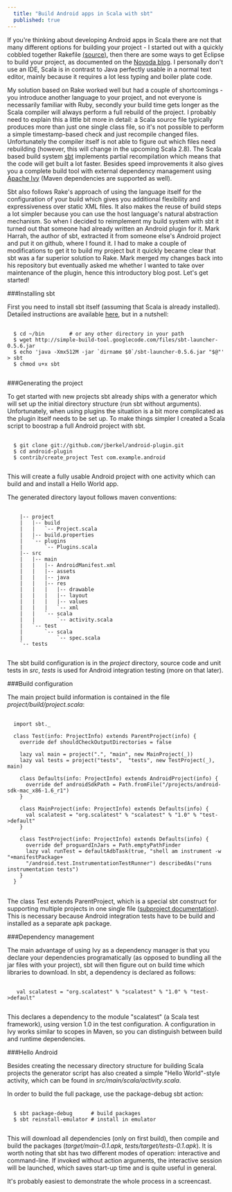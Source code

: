 ```yaml
---
  title: "Build Android apps in Scala with sbt"
  published: true
---
```


If you're thinking about developing Android apps in Scala there are not that many different options for building your project - I started out with a quickly cobbled together Rakefile [(source)](http://github.com/jberkel/android-helloworld-scala/blob/master/Rakefile), then there are some ways to get Eclipse to build your project, as documented on the [Novoda blog](http://www.novoda.com/blog/?p=154). I personally don't use an IDE, Scala is in contrast to Java perfectly usable in a normal text editor, mainly because it requires a lot less typing and boiler plate code. 

My solution based on Rake worked well but had a couple of shortcomings - you introduce another language to your project, and not everyone is necessarily familiar with Ruby, secondly your build time gets longer as the Scala compiler will always perform a full rebuild of the project. I probably need to explain this a little bit more in detail: a Scala source file typically produces more than just one single class file, so it's not possible to perform a simple timestamp-based check and just recompile changed files. Unfortunately the compiler itself is not able to figure out which files need rebuilding (however, this will change in the upcoming Scala 2.8). The Scala based build system [sbt](http://code.google.com/p/simple-build-tool/) implements partial recompilation which means that the code will get built a lot faster. Besides speed improvements it also gives you a complete build tool with external dependency management using [Apache Ivy](http://ant.apache.org/ivy/) (Maven dependencies are supported as well).

Sbt also follows Rake's approach of using the language itself for the configuration of your build which gives you additional flexibility and expressiveness over static XML files. It also makes the reuse of build steps a lot simpler because you can use the host language's natural abstraction mechanism. So when I decided to reimplement my build system with sbt it turned out that someone had already written an Android plugin for it. Mark Harrah, the author of sbt, extracted it from someone else's Android project and put it on github, where I found it. I had to make a couple of modifications to get it to build my project but it quickly became clear that sbt was a far superior solution to Rake. Mark merged my changes back into his repository but eventually asked me whether I wanted to take over maintenance of the plugin, hence this introductory blog post. Let's get started!


###Installing sbt

First you need to install sbt itself (assuming that Scala is already installed). Detailed instructions are available [here](http://code.google.com/p/simple-build-tool/wiki/Setup), but in a nutshell:

<pre>
  <code class="bash">
  $ cd ~/bin        # or any other directory in your path
  $ wget http://simple-build-tool.googlecode.com/files/sbt-launcher-0.5.6.jar
  $ echo 'java -Xmx512M -jar `dirname $0`/sbt-launcher-0.5.6.jar "$@"' > sbt
  $ chmod u+x sbt
  </code>
</pre> 

###Generating the project

To get started with new projects sbt already ships with a generator which will set up the initial directory structure (run sbt without arguments). Unfortunately, when using plugins the situation is a bit more complicated as the plugin itself needs to be set up. To make things simpler I created a Scala script to boostrap a full Android project with sbt.

<pre>
  <code class="bash">
  $ git clone git://github.com/jberkel/android-plugin.git
  $ cd android-plugin
  $ contrib/create_project Test com.example.android
  </code>
</pre>  

This will create a fully usable Android project with one activity which can build and and install a Hello World app.


The generated directory layout follows maven conventions:

<pre>
  <code class="bash">
    |-- project
    |   |-- build
    |   |   `-- Project.scala
    |   |-- build.properties
    |   `-- plugins
    |       `-- Plugins.scala
    |-- src
    |   |-- main
    |   |   |-- AndroidManifest.xml
    |   |   |-- assets
    |   |   |-- java
    |   |   |-- res
    |   |   |   |-- drawable
    |   |   |   |-- layout
    |   |   |   |-- values
    |   |   |   `-- xml
    |   |   `-- scala
    |   |       `-- activity.scala
    |   `-- test
    |       `-- scala
    |           `-- spec.scala
    `-- tests
  </code>
</pre>

The sbt build configuration is in the *project* directory, source code and unit tests in *src*, *tests* is used for Android integration testing (more on that later).

###Build configuration

The main project build information is contained in the file *project/build/project.scala*: 

<pre>
  <code class="scala">
  import sbt._

  class Test(info: ProjectInfo) extends ParentProject(info) {
    override def shouldCheckOutputDirectories = false

    lazy val main = project(".", "main", new MainProject(_))
    lazy val tests = project("tests",  "tests", new TestProject(_), main)

    class Defaults(info: ProjectInfo) extends AndroidProject(info) {
      override def androidSdkPath = Path.fromFile("/projects/android-sdk-mac_x86-1.6_r1")
    }

    class MainProject(info: ProjectInfo) extends Defaults(info) {    
      val scalatest = "org.scalatest" % "scalatest" % "1.0" % "test->default"
    }

    class TestProject(info: ProjectInfo) extends Defaults(info) {
      override def proguardInJars = Path.emptyPathFinder
      lazy val runTest = defaultAdbTask(true, "shell am instrument -w "+manifestPackage+
      "/android.test.InstrumentationTestRunner") describedAs("runs instrumentation tests")        
    } 
  }
  </code>     
</pre>

The class Test extends ParentProject, which is a special sbt construct for supporting multiple projects in one single file ([subproject documentation](http://code.google.com/p/simple-build-tool/wiki/SubProjects)). This is necessary because Android integration tests have to be build and installed as a separate apk package. 

###Dependency management

The main advantage of using Ivy as a dependency manager is that you declare your dependencies programatically (as opposed to bundling all the jar files with your project), sbt will then figure out on build time which libraries to download. In sbt, a dependency is declared as follows:

<pre>
  <code class="scala">
   val scalatest = "org.scalatest" % "scalatest" % "1.0" % "test->default"
  </code>
</pre>   

This declares a dependency to the module "scalatest" (a Scala test framework), using version 1.0 in the test configuration. A configuration in Ivy works similar to scopes in Maven, so you can distinguish between build and runtime dependencies. 

###Hello Android

Besides creating the necessary directory structure for building Scala projects the generator script has also created a simple "Hello World"-style activity, which can be found in *src/main/scala/activity.scala*.

In order to build the full package, use the package-debug sbt action:

<pre>
  <code class="bash">
  $ sbt package-debug      # build packages
  $ sbt reinstall-emulator # install in emulator
  </code>
</pre>

This will download all dependencies (only on first build), then compile and build the packages (*target/main-0.1.apk*, *tests/target/tests-0.1.apk*). It is worth noting that sbt has two different modes of operation: interactive and command-line. If invoked without action arguments, the interactive session will be launched, which saves start-up time and is quite useful in general.

It's probably easiest to demonstrate the whole process in a screencast.











